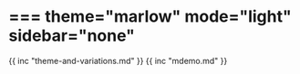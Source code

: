 ===
theme="marlow"
mode="light"
sidebar="none"
===
{{ inc "theme-and-variations.md" }}
{{ inc "mdemo.md" }}
